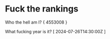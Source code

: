 # Fuck the rankings

Who the hell am I?
{ 4553008 }

What fucking year is it?
[ 2024-07-26T14:30:00Z ]
